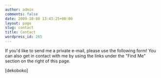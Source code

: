 ```yaml
---
author: admin
comments: false
date: 2009-10-08 13:43:25+00:00
layout: page
slug: contact
title: Contact
wordpress_id: 265
---
```


If you'd like to send me a private e-mail, please use the following form! You can also get in contact with me by using the links under the "Find Me" section on the right of this page.

[dekoboko]

